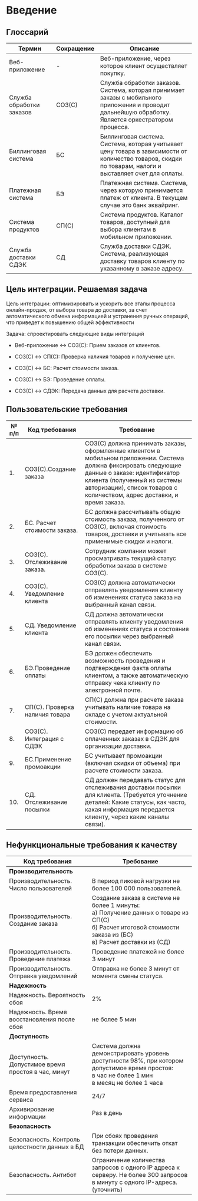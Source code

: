 # Введение
## Глоссарий

| Термин | Сокращение | Описание |
|---|---|---|
| Веб-приложение | - | Веб-приложение, через которое клиент осуществляет покупку. |
| Служба обработки заказов | СОЗ(С) | Служба обработки заказов. Система, которая принимает заказы с мобильного приложения и проводит дальнейшую обработку. Является оркестратором процесса. |
| Биллинговая система | БС | Биллинговая система. Система, которая учитывает цену товара в зависимости от количество товаров, скидки по товарам, налоги и выставляет счет для оплаты. |
| Платежная система | БЭ | Платежная система. Система, через которую принимается платеж от клиента. В текущем случае это банк эквайринг. |
| Система продуктов | СП(С) | Система продуктов. Каталог товаров, доступный для выбора клиентам в мобильном приложении. |
| Служба доставки СДЭК | СД | Служба доставки СДЭК. Система, реализующая доставку товаров клиенту по указанному в заказе адресу. |

##  Цель интеграции. Решаемая задача

Цель интеграции: оптимизировать и ускорить все этапы процесса онлайн-продаж, от выбора товара до доставки, за счет автоматического обмена информацией и устранения ручных операций, что приведет к повышению общей эффективности

Задача: спроектировать следующие виды интеграций

* Веб-приложение ↔ СОЗ(С): Прием заказов от клиентов.

* СОЗ(С) ↔ СП(С): Проверка наличия товаров и получение цен.

* СОЗ(С) ↔ БС: Расчет стоимости заказа.

* СОЗ(С) ↔ БЭ: Проведение оплаты.

* СОЗ(С) ↔ СДЭК: Передача данных для расчета доставки.


## Пользовательские требования

| № п/п | Код требования | Требование                                                                                                                                                                                                                                                                                                                    |
|-------|----------------|--------------------------------------------------------------------------------------------------------------------------------------------------------------------------------------------------------------------------------------------------------------------------------------------------------------------------------|
| 1.    | СОЗ(С).Создание заказа | СОЗ(С) должна принимать заказы, оформленные клиентом в мобильном приложении. Система должна фиксировать следующие данные о заказе: идентификатор клиента (полученный из системы авторизации), список товаров с количеством, адрес доставки, и время заказа.                                                     |
| 2.    | БС. Расчет стоимости заказа. | БС должна рассчитывать общую стоимость заказа, полученного от СОЗ(С), включая стоимость товаров, доставки и учитывать все применимые скидки и налоги.                                                                                                                                                            |
| 3.    | СОЗ(С). Отслеживание заказа. | Сотрудник компании может просматривать текущий статус обработки заказа в системе СОЗ(С).                                                                                                                                                                                                                            |
| 4.    | СОЗ(С). Уведомление клиента | СОЗ(С) должна автоматически отправлять уведомления клиенту об изменениях статуса заказа на выбранный канал связи.                                                                                                                                                                                                   |
| 5.    | СД. Уведомление клиента  | СД должна автоматически отправлять клиенту уведомления об изменениях статуса и состояния его посылки через выбранный канал связи.                                                                                                                                                                                        |
| 6.    | БЭ.Проведение оплаты      | БЭ должен обеспечить возможность проведения и подтверждения факта оплаты клиентом, а также автоматическую отправку чека клиенту по электронной почте.                                                                                                                                                             |
| 7.    | СП(С). Проверка наличия товара | СП(С) должна при расчете заказа учитывать наличие товара на складе с учетом актуальной стоимости.                                                                                                                                                                                                                   |
| 8.    | СОЗ(С). Интеграция с СДЭК   | СОЗ(С) передает информацию об оплаченных заказах в СДЭК для организации доставки.                                                                                                                                                                                                                              |
| 9.    | БС.Применение промоакции     | БС учитывает промоакции (включая скидки от объема) при расчете стоимости заказа.                                                                                                                                                                                                                                 |
| 10.   | СД. Отслеживание посылки  | СД должен передавать статус для отслеживания доставки посылки для клиента. (Требуется уточнение деталей:  Какие статусы, как часто, какая информация передается клиенту, через какие каналы связи).                                                                                                        |


## Нефункциональные требования к качеству
| Код требования | Требование                                                                                                                                                               |
|-----------------|--------------------------------------------------------------------------------------------------------------------------------------------------------------------------|
| **Производительность** |                                                                                                                                                                          |
| Производительность. Число пользователей | В период пиковой нагрузки не более 100 000 пользователей.                                                                                                                |
| Производительность. Создание заказа  | Создание заказа в системе не более 1 минуты: <br> а) Получение данных о товаре из СП(С) <br> б) Расчет итоговой стоимости заказа из (БС) <br> в) Расчет доставки из (СД) |
| Производительность. Проведение платежа | Проведение платежей не более 3 минут                                                                                                                                     |
| Производительность. Отправка уведомлений | Отправка не более 3 минут от момента смены статуса.                                                                                                                      |
| **Надежность**     |                                                                                                                                                                          |
| Надежность. Вероятность сбоя          | 2%                                                                                                                                                                       |
| Надежность. Время восстановления после сбоя | не более 5 мин                                                                                                                                                           |
| **Доступность**    |                                                                                                                                                                          |
| Доступность. Допустимое время простоя в час, минут | Система должна демонстрировать уровень доступности 98%, при котором допустимое время простоя: <br> в час не более 1 мин <br> в месяц не более 1 часа                     |
| Время предоставления сервиса    | 24/7                                                                                                                                                                     |
| Архивирование информации   | Раз в день                                                                                                                                                               |
| **Безопасность**   |                                                                                                                                                                          |
| Безопасность. Контроль целостности данных в БД | При сбоях проведения транзакции обеспечить откат без потери данных.                                                                                                      |
| Безопасность. Антибот   | Ограничение количества запросов с одного IP адреса к серверу. Не более 300 запросов в минуту с одного IP-адреса. (уточнить)                                              |